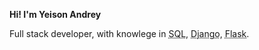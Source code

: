 **Hi! I'm Yeison Andrey**

Full stack developer, with knowlege in <abbr title="Structured Query Language">SQL</abbr>, <abbr title="Django">Django</abbr>, <abbr title="Flask"> Flask</abbr>.

